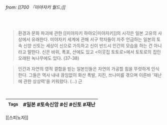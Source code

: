 
###### from: [[700 『미야자키 월드』]]

<br/>

>환경과 문화 파괴에 관한 [[미야자키 하야오|미야자키]]의 시각은 일본 고유의 사상에서 유래한다. 미야자키 세계에 관해 서구 학자들이 자주 언급하는 일본의 토속 신앙 신토는 세상이 신으로 가득하고 신이 반드시 인간의 모습을 하는 건 아니라고 말한다. 신은 바위, 폭포, 산에도 있고 <이웃집 토토로>에서 토토로의 집인 오래된 녹나무에도 있다. (37-38) 


>인간과 자연의 영적 결합을 빋는 일본인들은 자연의 가공할 힘을 뚜렷하게 인식한다. 그들은 역사 내내 끊임없이 화산 폭발, 지진, 쓰나미를 겪으며 이른바 '재난에 관한 상상력'을 키워왔다. (...) 근

<br/>

| <small> Tags </small> | #일본 #토속신앙 #신 #신토 #재난  |
| --- | --- |

[[스피노자]]